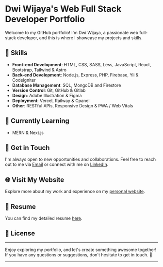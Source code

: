 # Dwi Wijaya's Web Full Stack Developer Portfolio

Welcome to my GitHub portfolio! I'm Dwi Wijaya, a passionate web full-stack developer, and this is where I showcase my projects and skills.

## 🚀 Skills

- **Front-end Development**: HTML, CSS, SASS, Less, JavaScript, React, Bootstrap, Tailwind & Astro
- **Back-end Development**: Node.js, Express, PHP, Firebase, Yii & Codeigniter
- **Database Management**: SQL, MongoDB and Firestore
- **Version Control**: Git, GitHub & Gitlab
- **Design**: Adobe Illustration & Figma
- **Deployment**: Vercel, Railway & Cpanel
- **Other**: RESTful APIs, Responsive Design & PWA / Web Vitals

## 📖 Currently Learning

- MERN & Next.js

## 💬 Get in Touch

I'm always open to new opportunities and collaborations. Feel free to reach out to me via [Email](mailto:work.dwiwijaya@gmail.com) or connect with me on [LinkedIn](https://www.linkedin.com/in/dwi-wijaya//).

## 🌐 Visit My Website

Explore more about my work and experience on my [personal website](https://dwi-wijaya.vercel.app/).

## 📄 Resume

You can find my detailed resume [here](#).
## 📝 License

---

Enjoy exploring my portfolio, and let's create something awesome together! If you have any questions or suggestions, don't hesitate to get in touch. 🚀

---

